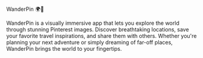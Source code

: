 WanderPin 🌍📌

WanderPin is a visually immersive app that lets you explore the world through stunning Pinterest images. Discover breathtaking locations, save your favorite travel inspirations, and share them with others. Whether you're planning your next adventure or simply dreaming of far-off places, WanderPin brings the world to your fingertips.